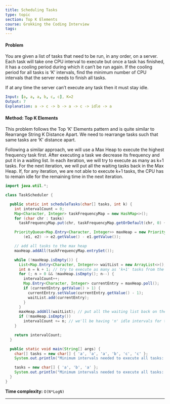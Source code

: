 ```yaml
---
title: Scheduling Tasks
type: topic
section: Top K Elements
course: Grokking the Coding Interview
tags:
---
```

#### Problem
You are given a list of tasks that need to be run, in any order, on a server. Each task will take one CPU interval to execute but once a task has finished, it has a cooling period during which it can’t be run again. If the cooling period for all tasks is ‘K’ intervals, find the minimum number of CPU intervals that the server needs to finish all tasks.

If at any time the server can’t execute any task then it must stay idle.
```yml
Input: [a, a, a, b, c, c], K=2
Output: 7
Explanation: a -> c -> b -> a -> c -> idle -> a
```

#### Method: Top K Elements
This problem follows the Top ‘K’ Elements pattern and is quite similar to Rearrange String K Distance Apart. We need to rearrange tasks such that same tasks are ‘K’ distance apart.

Following a similar approach, we will use a Max Heap to execute the highest frequency task first. After executing a task we decrease its frequency and put it in a waiting list. In each iteration, we will try to execute as many as k+1 tasks. For the next iteration, we will put all the waiting tasks back in the Max Heap. If, for any iteration, we are not able to execute k+1 tasks, the CPU has to remain idle for the remaining time in the next iteration.
```java
import java.util.*;

class TaskScheduler {

  public static int scheduleTasks(char[] tasks, int k) {
    int intervalCount = 0;
    Map<Character, Integer> taskFrequencyMap = new HashMap<>();
    for (char chr : tasks)
      taskFrequencyMap.put(chr, taskFrequencyMap.getOrDefault(chr, 0) + 1);

    PriorityQueue<Map.Entry<Character, Integer>> maxHeap = new PriorityQueue<Map.Entry<Character, Integer>>(
        (e1, e2) -> e2.getValue() - e1.getValue());

    // add all tasks to the max heap
    maxHeap.addAll(taskFrequencyMap.entrySet());

    while (!maxHeap.isEmpty()) {
      List<Map.Entry<Character, Integer>> waitList = new ArrayList<>();
      int n = k + 1; // try to execute as many as 'k+1' tasks from the max-heap
      for (; n > 0 && !maxHeap.isEmpty(); n--) {
        intervalCount++;
        Map.Entry<Character, Integer> currentEntry = maxHeap.poll();
        if (currentEntry.getValue() > 1) {
          currentEntry.setValue(currentEntry.getValue() - 1);
          waitList.add(currentEntry);
        }
      }
      maxHeap.addAll(waitList); // put all the waiting list back on the heap
      if (!maxHeap.isEmpty())
        intervalCount += n; // we'll be having 'n' idle intervals for the next iteration
    }

    return intervalCount;
  }

  public static void main(String[] args) {
    char[] tasks = new char[] { 'a', 'a', 'a', 'b', 'c', 'c' };
    System.out.println("Minimum intervals needed to execute all tasks: " + TaskScheduler.scheduleTasks(tasks, 2));

    tasks = new char[] { 'a', 'b', 'a' };
    System.out.println("Minimum intervals needed to execute all tasks: " + TaskScheduler.scheduleTasks(tasks, 3));
  }
}
```
**Time complexity:** `O(N*LogN)`


---